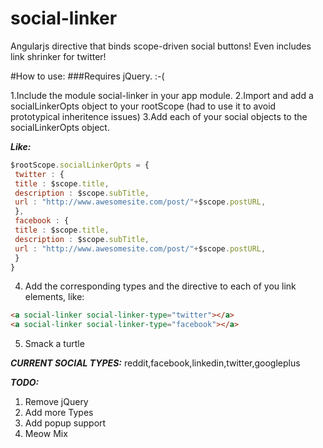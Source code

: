 social-linker
=============

Angularjs directive that binds scope-driven social buttons! Even includes link shrinker for twitter!



#How to use:
###Requires jQuery. :-(

 1.Include the module social-linker in your app module.
 2.Import and add a socialLinkerOpts object to your rootScope (had to use it to avoid prototypical inheritence issues)
 3.Add each of your social objects to the socialLinkerOpts object.

***Like:***

```javascript 
$rootScope.socialLinkerOpts = {
 twitter : {
 title : $scope.title,
 description : $scope.subTitle,
 url : "http://www.awesomesite.com/post/"+$scope.postURL,
 },
 facebook : {
 title : $scope.title,
 description : $scope.subTitle,
 url : "http://www.awesomesite.com/post/"+$scope.postURL,
 }
}
```

4. Add the corresponding types and the directive to each of you link elements, like:

```html
<a social-linker social-linker-type="twitter"></a>   
<a social-linker social-linker-type="facebook"></a>
```

5. Smack a turtle


***CURRENT SOCIAL TYPES:***
reddit,facebook,linkedin,twitter,googleplus

***TODO:***

 1. Remove jQuery
 2. Add more Types
 3. Add popup support
 4. Meow Mix
